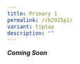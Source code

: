 ```yaml
---
title: Primary 1
permalink: /cb2025p1/
variant: tiptap
description: ""
---
```

<p><strong><em>Coming Soon</em></strong>
</p>